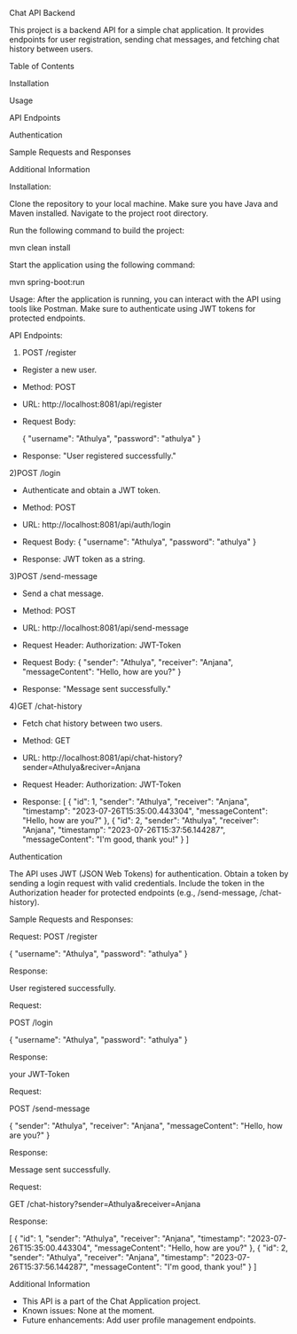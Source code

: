 Chat API Backend

This project is a backend API for a simple chat application. It provides endpoints for user registration, sending chat messages, and fetching chat history between users.

Table of Contents

Installation

Usage

API Endpoints

Authentication

Sample Requests and Responses

Additional Information



Installation:

Clone the repository to your local machine.
Make sure you have Java and Maven installed.
Navigate to the project root directory.

Run the following command to build the project:

mvn clean install

Start the application using the following command:

mvn spring-boot:run

Usage:
After the application is running, you can interact with the API using tools like Postman. Make sure to authenticate using JWT tokens for protected endpoints.

API Endpoints:

1) POST /register
+ Register a new user.

* Method: POST
* URL: http://localhost:8081/api/register
* Request Body:

  {
  "username": "Athulya",
  "password": "athulya"
  }
* Response:
"User registered successfully."

2)POST /login

* Authenticate and obtain a JWT token.

* Method: POST
* URL: http://localhost:8081/api/auth/login
* Request Body:
  {
  "username": "Athulya",
  "password": "athulya"
  }
* Response: JWT token as a string.

3)POST /send-message

 * Send a chat message.

* Method: POST
* URL: http://localhost:8081/api/send-message
* Request Header: Authorization: JWT-Token
* Request Body:
  {
  "sender": "Athulya",
  "receiver": "Anjana",
  "messageContent": "Hello, how are you?"
  }
* Response: "Message sent successfully."

4)GET /chat-history
 * Fetch chat history between two users.

* Method: GET
* URL: http://localhost:8081/api/chat-history?sender=Athulya&reciver=Anjana
* Request Header: Authorization: JWT-Token
* Response:
  [
  {
  "id": 1,
  "sender": "Athulya",
  "receiver": "Anjana",
  "timestamp": "2023-07-26T15:35:00.443304",
  "messageContent": "Hello, how are you?"
  },
  {
  "id": 2,
  "sender": "Athulya",
  "receiver": "Anjana",
  "timestamp": "2023-07-26T15:37:56.144287",
  "messageContent": "I'm good, thank you!"
  }
  ]


Authentication

The API uses JWT (JSON Web Tokens) for authentication. Obtain a token by sending a login request with valid credentials. Include the token in the Authorization header for protected endpoints (e.g., /send-message, /chat-history).

Sample Requests and Responses:

Request:
POST /register

{
"username": "Athulya",
"password": "athulya"
}

Response:

User registered successfully.

Request:

POST /login

{
"username": "Athulya",
"password": "athulya"
}

Response:

your JWT-Token

Request:

POST /send-message

{
"sender": "Athulya",
"receiver": "Anjana",
"messageContent": "Hello, how are you?"
}

Response:

Message sent successfully.

Request:

GET /chat-history?sender=Athulya&receiver=Anjana

Response:

[
{
"id": 1,
"sender": "Athulya",
"receiver": "Anjana",
"timestamp": "2023-07-26T15:35:00.443304",
"messageContent": "Hello, how are you?"
},
{
"id": 2,
"sender": "Athulya",
"receiver": "Anjana",
"timestamp": "2023-07-26T15:37:56.144287",
"messageContent": "I'm good, thank you!"
}
]

Additional Information


* This API is a part of the Chat Application project.
* Known issues: None at the moment.
* Future enhancements: Add user profile management endpoints.
